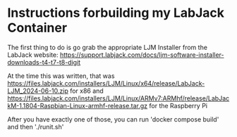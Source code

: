 # Instructions forbuilding my LabJack Container

The first thing to do is go grab the appropriate LJM Installer from the LabJack website:
https://support.labjack.com/docs/ljm-software-installer-downloads-t4-t7-t8-digit

At the time this was written, that was https://files.labjack.com/installers/LJM/Linux/x64/release/LabJack-LJM_2024-06-10.zip
for x86 and https://files.labjack.com/installers/LJM/Linux/ARMv7:ARMhf/release/LabJackM-1.1804-Raspbian-Linux-armhf-release.tar.gz
for the Raspberry Pi

After you have exactly one of those, you can run 'docker compose build' and then './runit.sh'
